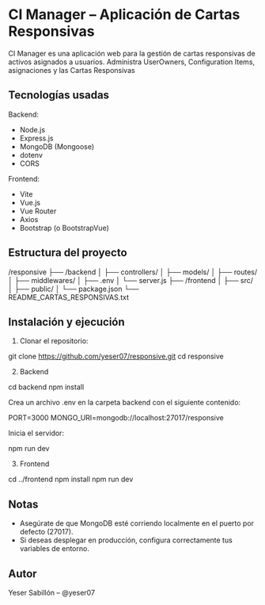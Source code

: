 CI Manager – Aplicación de Cartas Responsivas
=============================================

CI Manager es una aplicación web para la gestión de cartas responsivas de activos asignados a usuarios. 
Administra UserOwners, Configuration Items, asignaciones y las Cartas Responsivas

Tecnologías usadas
------------------
Backend:
- Node.js
- Express.js
- MongoDB (Mongoose)
- dotenv
- CORS

Frontend:
- Vite
- Vue.js
- Vue Router
- Axios
- Bootstrap (o BootstrapVue)

Estructura del proyecto
------------------------

/responsive
├── /backend
│   ├── controllers/
│   ├── models/
│   ├── routes/
│   ├── middlewares/
│   ├── .env
│   └── server.js
├── /frontend
│   ├── src/
│   ├── public/
│   └── package.json
└── README_CARTAS_RESPONSIVAS.txt

Instalación y ejecución
-----------------------
1. Clonar el repositorio:

git clone https://github.com/yeser07/responsive.git
cd responsive

2. Backend

cd backend
npm install

Crea un archivo .env en la carpeta backend con el siguiente contenido:

PORT=3000
MONGO_URI=mongodb://localhost:27017/responsive

Inicia el servidor:

npm run dev

3. Frontend

cd ../frontend
npm install
npm run dev


Notas
-----
- Asegúrate de que MongoDB esté corriendo localmente en el puerto por defecto (27017).
- Si deseas desplegar en producción, configura correctamente tus variables de entorno.

Autor
-----
Yeser Sabillón – @yeser07

